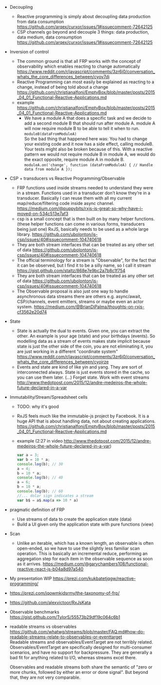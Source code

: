 - Decoupling
  - Reactive programming is simply about decoupling data production from data consumption https://github.com/arqex/curxor/issues/1#issuecomment-72642125
  - CSP channels go beyond and decouple 3 things: data production, data medium, data consumption https://github.com/arqex/curxor/issues/1#issuecomment-72642125
- Inversion of control
  - The common ground is that all FRP works with the concept of observability which enables reacting to change automatically https://www.reddit.com/r/javascript/comments/3zr6i0/conversation_whats_the_core_differences_between/cyov7dj
  - Reactive Programming can most easily be explained as reacting to a change, instead of being told about a change https://github.com/christianalfoni/EmptyBox/blob/master/posts/2015_04_01_Functional-Reactive-Applications.md
  - example https://github.com/christianalfoni/EmptyBox/blob/master/posts/2015_04_01_Functional-Reactive-Applications.md
    - We have a module A that does a specific task and we decide to add a second module B that should run after module A. module A will now require module B to be able to tell it when to run.  
    `moduleB(dataFromModuleA)`  
    So the bad thing that happened here was: You had to change your existing code and it now has a side effect, calling moduleB. Your tests might also be broken because of this. With a reactive pattern we would not require module B in module A, we would do the exact opposite, require module A in module B.  
    `moduleA.on('change', function (dataFromModuleA) { // Handle data from module A });`
- CSP + transducers vs Reactive Programming/Observable
  - FRP functions used inside streams needed to understand they were in a stream. Functions used in a transducer don’t know they’re in a transducer. Basically I can reuse them with all my current map/reduce/filtering code inside async channel. https://medium.com/@puppybits/rxjs-is-great-so-why-have-i-moved-on-534c513e7af3
  - csp is a small concept that is then built on by many helper functions. (these helper functions can come in various forms, transducers being just one) RxJS, basically needs to be used as a whole large library. https://github.com/ubolonton/js-csp/issues/40#issuecomment-104740618
  - They are both stream interfaces that can be treated as any other set of data https://github.com/ubolonton/js-csp/issues/40#issuecomment-104740618
  - The official terminology for a stream is "Observable", for the fact that it can be observed, but I find it to be a silly name, so I call it stream https://gist.github.com/staltz/868e7e9bc2a7b8c1f754
  - They are both stream interfaces that can be treated as any other set of data https://github.com/ubolonton/js-csp/issues/40#issuecomment-104740618
  - The Observable proposal is also just one way to handle asynchronous data streams there are others e.g. async/await, CSP/channels, event emitters, streams or maybe even an actor system. https://medium.com/@BrianDiPalma/thoughts-on-rxjs-cf3562e20d74
- State
  - State is actually the dual to events. Given one, you can extract the other. An example is your age (state) and your birthdays (events). So modelling data as a stream of events makes state implicit because state is just the other side of the coin, you are not eliminating it, you are just working in a different "coordinate system" https://www.reddit.com/r/javascript/comments/3zr6i0/conversation_whats_the_core_differences_between/cyojrze
  - Events and state are kind of like yin and yang. They are sort of interconnected always. State is just events stored in the cache, so you can use them later. (...) Forget state. Work with event streams http://www.thedotpost.com/2015/12/andre-medeiros-the-whole-future-declared-in-a-var
- Immutability/Stream/Spreadsheet cells
  - TODO: why it's good
  - RxJS feels much like the immutable-js project by Facebook. It is a huge API that is about handling data, not about creating applications. https://github.com/christianalfoni/EmptyBox/blob/master/posts/2015_04_01_Functional-Reactive-Applications.md
  - example (2:27 in video http://www.thedotpost.com/2015/12/andre-medeiros-the-whole-future-declared-in-a-var)

    ```javascript
    var a = 3;
    var b = 10 * a;
    console.log(b); // 30
    a = 4;
    b = 10 * a;
    console.log(b); // 40
    a = 6;
    b = 10 * a;
    console.log(b); // 60
    //... dolar sign indicates a stream
    var b$ = a$.map(a => 10 * a)
    ```
- pragmatic definition of FRP
  - Use streams of data to create the application state (data)
  - Build a UI given only the application state with pure functions (view)
- Scan
  - Unlike an iterable, which has a known length, an observable is often open-ended, so we have to use the slightly less familiar scan operation. This is basically an incremental reduce, performing an aggregation step for each item in the observable sequence as soon as it arrives. https://medium.com/@garychambers108/functional-reactive-react-js-b04a8d97a540
- My presentation WIP https://prezi.com/kukbatetjqgw/reactive-programming/
- https://prezi.com/jqowmkidsrmy/the-taxonomy-of-frp/
- https://github.com/alexvictoor/RxJsKata
- Observable benchmarks https://gist.github.com/TylorS/55573b29df19c064c6b1
- readable streams vs observables  https://github.com/whatwg/streams/blob/master/FAQ.md#how-do-readable-streams-relate-to-observables-or-eventtarget  
  Readable streams and observables/EventTarget are not terribly related. Observables/EventTarget are specifically designed for multi-consumer scenarios, and have no support for backpressure. They are generally a bad fit for anything related to I/O, whereas streams excel there.  

  Observables and readable streams both share the semantic of "zero or more chunks, followed by either an error or done signal". But beyond that, they are not very comparable.

